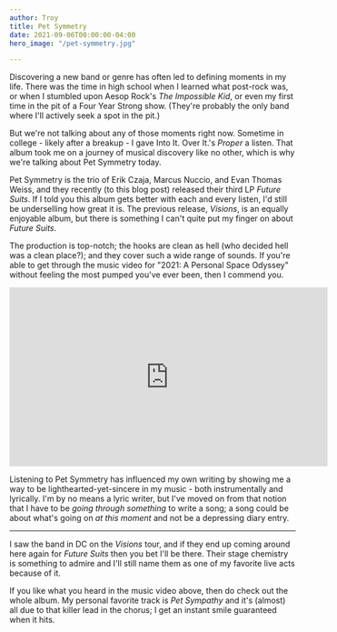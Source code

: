 ```yaml
---
author: Troy
title: Pet Symmetry
date: 2021-09-06T00:00:00-04:00
hero_image: "/pet-symmetry.jpg"

---
```

Discovering a new band or genre has often led to defining moments in my life. There was the time in high school when I learned what post-rock was, or when I stumbled upon Aesop Rock's _The Impossible Kid_, or even my first time in the pit of a Four Year Strong show. (They're probably the only band where I'll actively seek a spot in the pit.)

But we're not talking about any of those moments right now. Sometime in college - likely after a breakup - I gave Into It. Over It.'s _Proper_ a listen. That album took me on a journey of musical discovery like no other, which is why we're talking about Pet Symmetry today.

Pet Symmetry is the trio of Erik Czaja, Marcus Nuccio, and Evan Thomas Weiss, and they recently (to this blog post) released their third LP _Future Suits_. If I told you this album gets better with each and every listen, I'd still be underselling how great it is. The previous release, _Visions_, is an equally enjoyable album, but there is something I can't quite put my finger on about _Future Suits_.

The production is top-notch; the hooks are clean as hell (who decided hell was a clean place?); and they cover such a wide range of sounds. If you're able to get through the music video for "2021: A Personal Space Odyssey" without feeling the most pumped you've ever been, then I commend you.

<div class="video-embed"><iframe loading="lazy" width="560" height="315" src="https://www.youtube-nocookie.com/embed/B2nXcWyBYdE" title="YouTube video player" frameborder="0" allow="accelerometer; autoplay; clipboard-write; encrypted-media; gyroscope; picture-in-picture" allowfullscreen></iframe></div>

Listening to Pet Symmetry has influenced my own writing by showing me a way to be lighthearted-yet-sincere in my music - both instrumentally and lyrically. I'm by no means a lyric writer, but I've moved on from that notion that I have to be _going through something_ to write a song; a song could be about what's going on _at this moment_ and not be a depressing diary entry.

***

I saw the band in DC on the _Visions_ tour, and if they end up coming around here again for _Future Suits_ then you bet I'll be there. Their stage chemistry is something to admire and I'll still name them as one of my favorite live acts because of it.

If you like what you heard in the music video above, then do check out the whole album. My personal favorite track is _Pet Sympathy_ and it's (almost) all due to that killer lead in the chorus; I get an instant smile guaranteed when it hits.